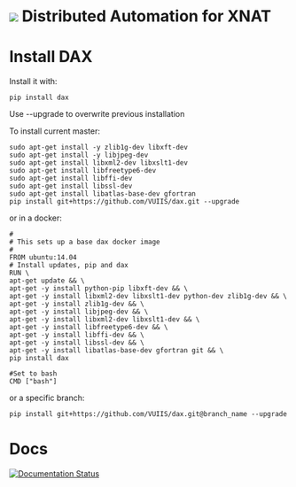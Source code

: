 ![](https://github.com/VUIIS/dax/blob/master/docs/images/dax_logo.png)
Distributed Automation for XNAT
===

# Install DAX

Install it with:

~~~~~~~~
pip install dax
~~~~~~~~

Use --upgrade to overwrite previous installation

To install current master:
~~~~~~~~
sudo apt-get install -y zlib1g-dev libxft-dev
sudo apt-get install -y libjpeg-dev
sudo apt-get install libxml2-dev libxslt1-dev
sudo apt-get install libfreetype6-dev
sudo apt-get install libffi-dev
sudo apt-get install libssl-dev
sudo apt-get install libatlas-base-dev gfortran
pip install git+https://github.com/VUIIS/dax.git --upgrade
~~~~~~~~

or in a docker:
~~~~~~~~
#
# This sets up a base dax docker image
#
FROM ubuntu:14.04
# Install updates, pip and dax
RUN \
apt-get update && \
apt-get -y install python-pip libxft-dev && \
apt-get -y install libxml2-dev libxslt1-dev python-dev zlib1g-dev && \
apt-get -y install zlib1g-dev && \
apt-get -y install libjpeg-dev && \
apt-get -y install libxml2-dev libxslt1-dev && \
apt-get -y install libfreetype6-dev && \
apt-get -y install libffi-dev && \
apt-get -y install libssl-dev && \
apt-get -y install libatlas-base-dev gfortran git && \
pip install dax

#Set to bash
CMD ["bash"]
~~~~~~~~

or a specific branch:

~~~~~~~~
pip install git+https://github.com/VUIIS/dax.git@branch_name --upgrade
~~~~~~~~

# Docs
[![Documentation Status](https://readthedocs.org/projects/dax/badge/?version=latest)](http://dax.readthedocs.org/en/latest/?badge=latest)

<!-- Disabled since masijenkins is no longer in use for this purpose 
# Build
[![Build Status](http://masijenkins.vuse.vanderbilt.edu:8080/buildStatus/icon?job=Build_DAX)](http://masijenkins.vuse.vanderbilt.edu:8080/job/Build_DAX/)
-->

<!-- Disabled since spiders are now repos on github
# Spiders
All of our piplines are available on NITRC. [Come join our team!](https://www.nitrc.org/projects/masimatlab)
-->
